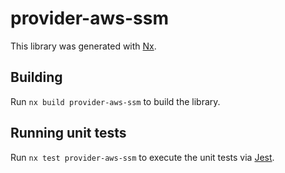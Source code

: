 # provider-aws-ssm

This library was generated with [Nx](https://nx.dev).

## Building

Run `nx build provider-aws-ssm` to build the library.

## Running unit tests

Run `nx test provider-aws-ssm` to execute the unit tests via [Jest](https://jestjs.io).
